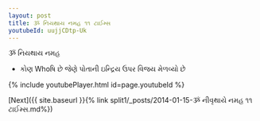 ```yaml
---
layout: post
title: ૐ નિયથાય નમહ ૧૧ ટાઈમ્સ
youtubeId: uujjCDtp-Uk
---
```

 
 
 ૐ નિયથાય નમહ  
 
 -  કોણ Whoષિ છે જેણે પોતાની ઇન્દ્રિય ઉપર વિજય મેળવ્યો છે 
 
  
 
  
 
 
 
 
 
 


{% include youtubePlayer.html id=page.youtubeId %}
 
[Next]({{ site.baseurl }}{% link  split1/_posts/2014-01-15-ૐ નીવૃથાયે નમહ ૧૧ ટાઈમ્સ.md%})
 
